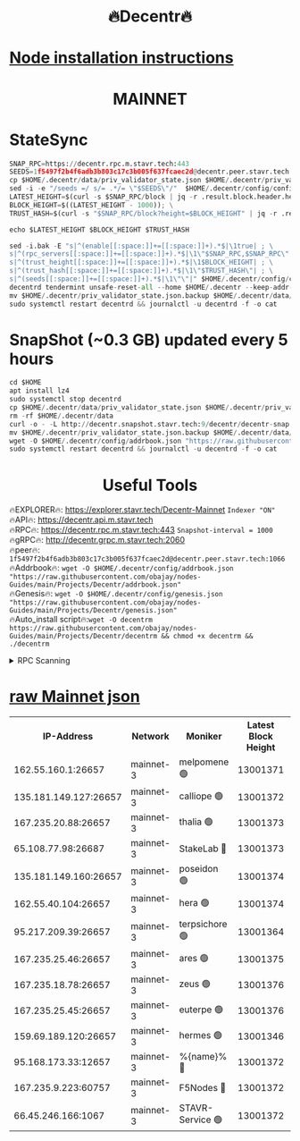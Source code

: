 <h1 align="center"> 🔥Decentr🔥</h1>

[Node installation instructions](https://github.com/obajay/nodes-Guides/tree/main/Projects/Decentr)
=
<h1 align="center"> MAINNET</h1>

# StateSync
```python
SNAP_RPC=https://decentr.rpc.m.stavr.tech:443
SEEDS=1f5497f2b4f6adb3b803c17c3b005f637fcaec2d@decentr.peer.stavr.tech:1066
cp $HOME/.decentr/data/priv_validator_state.json $HOME/.decentr/priv_validator_state.json.backup
sed -i -e "/seeds =/ s/= .*/= \"$SEEDS\"/"  $HOME/.decentr/config/config.toml
LATEST_HEIGHT=$(curl -s $SNAP_RPC/block | jq -r .result.block.header.height); \
BLOCK_HEIGHT=$((LATEST_HEIGHT - 1000)); \
TRUST_HASH=$(curl -s "$SNAP_RPC/block?height=$BLOCK_HEIGHT" | jq -r .result.block_id.hash)

echo $LATEST_HEIGHT $BLOCK_HEIGHT $TRUST_HASH

sed -i.bak -E "s|^(enable[[:space:]]+=[[:space:]]+).*$|\1true| ; \
s|^(rpc_servers[[:space:]]+=[[:space:]]+).*$|\1\"$SNAP_RPC,$SNAP_RPC\"| ; \
s|^(trust_height[[:space:]]+=[[:space:]]+).*$|\1$BLOCK_HEIGHT| ; \
s|^(trust_hash[[:space:]]+=[[:space:]]+).*$|\1\"$TRUST_HASH\"| ; \
s|^(seeds[[:space:]]+=[[:space:]]+).*$|\1\"\"|" $HOME/.decentr/config/config.toml
decentrd tendermint unsafe-reset-all --home $HOME/.decentr --keep-addr-book
mv $HOME/.decentr/priv_validator_state.json.backup $HOME/.decentr/data/priv_validator_state.json
sudo systemctl restart decentrd && journalctl -u decentrd -f -o cat
```
# SnapShot (~0.3 GB) updated every 5 hours
```python
cd $HOME
apt install lz4
sudo systemctl stop decentrd
cp $HOME/.decentr/data/priv_validator_state.json $HOME/.decentr/priv_validator_state.json.backup
rm -rf $HOME/.decentr/data
curl -o - -L http://decentr.snapshot.stavr.tech:9/decentr/decentr-snap.tar.lz4 | lz4 -c -d - | tar -x -C $HOME/.decentr --strip-components 2
mv $HOME/.decentr/priv_validator_state.json.backup $HOME/.decentr/data/priv_validator_state.json
wget -O $HOME/.decentr/config/addrbook.json "https://raw.githubusercontent.com/obajay/nodes-Guides/main/Projects/Decentr/addrbook.json"
sudo systemctl restart decentrd && journalctl -u decentrd -f -o cat
```

 <h1 align="center"> Useful Tools</h1>

🔥EXPLORER🔥:     https://explorer.stavr.tech/Decentr-Mainnet        `Indexer "ON"` \
🔥API🔥:          https://decentr.api.m.stavr.tech \
🔥RPC🔥:          https://decentr.rpc.m.stavr.tech:443              `Snapshot-interval = 1000` \
🔥gRPC🔥:         http://decentr.grpc.m.stavr.tech:2060 \
🔥peer🔥:         `1f5497f2b4f6adb3b803c17c3b005f637fcaec2d@decentr.peer.stavr.tech:1066` \
🔥Addrbook🔥:  `wget -O $HOME/.decentr/config/addrbook.json "https://raw.githubusercontent.com/obajay/nodes-Guides/main/Projects/Decentr/addrbook.json"` \
🔥Genesis🔥:  `wget -O $HOME/.decentr/config/genesis.json "https://raw.githubusercontent.com/obajay/nodes-Guides/main/Projects/Decentr/genesis.json"` \
🔥Auto_install script🔥:`wget -O decentrm https://raw.githubusercontent.com/obajay/nodes-Guides/main/Projects/Decentr/decentrm && chmod +x decentrm && ./decentrm`

<details>
<summary>RPC Scanning</summary>

<h2 align="center"> We scan nodes in real time every 4 hours. And we provide the final result of RPC endpoints.
We cannot influence the operation of these nodes in any way. </h2>


```python
If Voting Power is higher than 0 --> then the Node is a validator of the network and may be subject to attack and be a potential threat to the chain.
```
```python
We marked such validators with a red symbol
```

</details>

[raw Mainnet json](https://rpc-check.decentrm.stavr.tech/decentrm/rpc-decentrm-result.json)
=



<table><tr><th>IP-Address</th><th>Network</th><th>Moniker</th><th>Latest Block Height</th><th>Earliest Block Height</th><th>Catching Up</th><th>Tx Index</th><th>Voting Power</th><th>Scan Time</th></tr><tr><td>162.55.160.1:26657</td><td>mainnet-3</td><td>melpomene 🟢</td><td>13001371</td><td>1688950</td><td>False</td><td>on</td><td>0</td><td>2024-02-22T06:42:27.947463926UTC</td></tr><tr><td>135.181.149.127:26657</td><td>mainnet-3</td><td>calliope 🟢</td><td>13001372</td><td>1688950</td><td>False</td><td>on</td><td>0</td><td>2024-02-22T06:42:30.378069943UTC</td></tr><tr><td>167.235.20.88:26657</td><td>mainnet-3</td><td>thalia 🟢</td><td>13001373</td><td>1688950</td><td>False</td><td>on</td><td>0</td><td>2024-02-22T06:42:36.178618480UTC</td></tr><tr><td>65.108.77.98:26687</td><td>mainnet-3</td><td>StakeLab 🔴</td><td>13001373</td><td>1688950</td><td>False</td><td>on</td><td>5435708</td><td>2024-02-22T06:42:36.544637356UTC</td></tr><tr><td>135.181.149.160:26657</td><td>mainnet-3</td><td>poseidon 🟢</td><td>13001374</td><td>1688950</td><td>False</td><td>on</td><td>0</td><td>2024-02-22T06:42:41.290485499UTC</td></tr><tr><td>162.55.40.104:26657</td><td>mainnet-3</td><td>hera 🟢</td><td>13001374</td><td>1688950</td><td>False</td><td>on</td><td>0</td><td>2024-02-22T06:42:43.651407876UTC</td></tr><tr><td>95.217.209.39:26657</td><td>mainnet-3</td><td>terpsichore 🟢</td><td>13001364</td><td>1688950</td><td>False</td><td>on</td><td>0</td><td>2024-02-22T06:42:48.138521777UTC</td></tr><tr><td>167.235.25.46:26657</td><td>mainnet-3</td><td>ares 🟢</td><td>13001375</td><td>1688950</td><td>False</td><td>on</td><td>0</td><td>2024-02-22T06:42:52.465200718UTC</td></tr><tr><td>167.235.18.78:26657</td><td>mainnet-3</td><td>zeus 🟢</td><td>13001376</td><td>1688950</td><td>False</td><td>on</td><td>0</td><td>2024-02-22T06:42:54.798657628UTC</td></tr><tr><td>167.235.25.45:26657</td><td>mainnet-3</td><td>euterpe 🟢</td><td>13001376</td><td>1688950</td><td>False</td><td>on</td><td>0</td><td>2024-02-22T06:42:57.212518313UTC</td></tr><tr><td>159.69.189.120:26657</td><td>mainnet-3</td><td>hermes 🟢</td><td>13001346</td><td>1688950</td><td>False</td><td>on</td><td>0</td><td>2024-02-22T06:42:59.524372777UTC</td></tr><tr><td>95.168.173.33:12657</td><td>mainnet-3</td><td>%{name}% 🔴</td><td>13001372</td><td>8964001</td><td>False</td><td>on</td><td>4264264</td><td>2024-02-22T06:42:31.512199073UTC</td></tr><tr><td>167.235.9.223:60757</td><td>mainnet-3</td><td>F5Nodes 🔴</td><td>13001372</td><td>12380001</td><td>False</td><td>off</td><td>562</td><td>2024-02-22T06:42:31.794300559UTC</td></tr><tr><td>66.45.246.166:1067</td><td>mainnet-3</td><td>STAVR-Service 🟢</td><td>13001372</td><td>12998001</td><td>False</td><td>on</td><td>0</td><td>2024-02-22T06:42:30.961003286UTC</td></tr></table>
